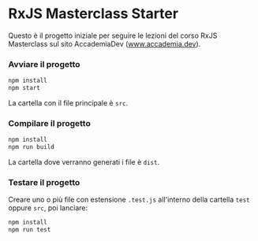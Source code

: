 # RxJS Masterclass Starter

Questo è il progetto iniziale per seguire le lezioni del corso RxJS Masterclass sul sito AccademiaDev (www.accademia.dev).


### Avviare il progetto
```bash
npm install
npm start
```
La cartella con il file principale è `src`.

### Compilare il progetto
```bash
npm install
npm run build
```
La cartella dove verranno generati i file è `dist`.

### Testare il progetto
Creare uno o più file con estensione ```.test.js``` all'interno della cartella `test` oppure `src`, poi lanciare:
```bash
npm install
npm run test
```